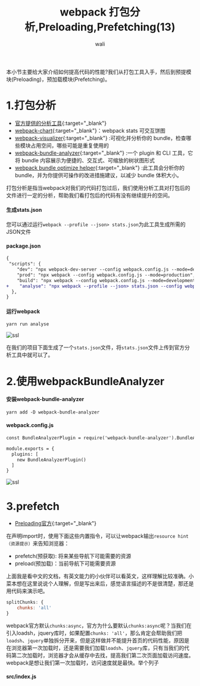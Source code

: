 ﻿---
layout: post
title: webpack 打包分析,Preloading,Prefetching(13)
tagline: webpack教程
category: webpack      #分类
author: wali    #作者
tag: webpack     #标签
ghurl:      #github url
ghurl_zip:  #github zip下载
comments: true
post_nav: []
group_tag: webpack4.x 教程
---

本小节主要给大家介绍如何提高代码的性能?我们从打包工具入手，然后到预提模块(Preloading)，预加载模块(Prefetching)。

# 1.打包分析

- [官方提供的分析工具](https://github.com/webpack/analyse "https://github.com/webpack/analyse"){:target="_blank"}
- [webpack-chart](https://alexkuz.github.io/webpack-chart/ "https://alexkuz.github.io/webpack-chart/"){:target="_blank"}：webpack stats 可交互饼图
- [webpack-visualizer](https://chrisbateman.github.io/webpack-visualizer/ "https://chrisbateman.github.io/webpack-visualizer/"){:target="_blank"} :可视化并分析你的 bundle，检查哪些模块占用空间，哪些可能是重复使用的
- [webpack-bundle-analyzer](https://github.com/webpack-contrib/webpack-bundle-analyzer "https://github.com/webpack-contrib/webpack-bundle-analyzer"){:target="_blank"} :一个 plugin 和 CLI 工具，它将 bundle 内容展示为便捷的、交互式、可缩放的树状图形式
- [webpack bundle optimize helper](https://webpack.jakoblind.no/optimize/ "https://webpack.jakoblind.no/optimize/"){:target="_blank"} :此工具会分析你的 bundle，并为你提供可操作的改进措施建议，以减少 bundle 体积大小。

打包分析是指当webpack对我们的代码打包过后，我们使用分析工具对打包后的文件进行一定的分析，帮助我们看打包后的代码有没有继续提升的空间。

#### 生成stats.json

您可以通过运行`webpack --profile --json> stats.json`为此工具生成所需的JSON文件

#### package.json

```diff
{
 "scripts": {
    "dev": "npx webpack-dev-server --config webpack.config.js --mode=development --colors",
    "prod": "npx webpack --config webpack.config.js --mode=production",
    "build": "npx webpack --config webpack.config.js --mode=development --colors"
+    "analyse": "npx webpack --profile --json> stats.json --config webpack.config.js --mode=development --colors"
  },
}
```

#### 运行webpack

```
yarn run analyse
```

![ssl](http://walidream.com:9999/blogImage/webpack/webpack_25.png)

在我们的项目下面生成了一个`stats.json`文件，将`stats.json`文件上传到官方分析工具中就可以了。

# 2.使用webpackBundleAnalyzer

#### 安装webpack-bundle-analyzer

```
yarn add -D webpack-bundle-analyzer
```

#### webpack.config.js

```diff
const BundleAnalyzerPlugin = require('webpack-bundle-analyzer').BundleAnalyzerPlugin;

module.exports = {
  plugins: [
    new BundleAnalyzerPlugin()
  ]
}
```

![ssl](http://walidream.com:9999/blogImage/webpack/webpack_26.png)

# 3.prefetch

- [Preloading官方](https://webpack.docschina.org/guides/code-splitting/#%E9%A2%84%E5%8F%96-%E9%A2%84%E5%8A%A0%E8%BD%BD%E6%A8%A1%E5%9D%97-prefetch-preload-module- "https://webpack.docschina.org/guides/code-splitting/#%E9%A2%84%E5%8F%96-%E9%A2%84%E5%8A%A0%E8%BD%BD%E6%A8%A1%E5%9D%97-prefetch-preload-module-"){:target="_blank"}

在声明import时，使用下面这些内置指令，可以让webpack输出`resource hint（资源提示）`来告知浏览器：

- prefetch(预获取): 将来某些导航下可能需要的资源
- preload(预加载)：当前导航下可能需要资源

上面我是看中文的文档，有英文能力的小伙伴可以看英文，这样理解比较准确。小菜本想在这里说说个人理解，但是写出来后，感觉语言描述的不是很清楚，那还是用代码来演示吧。

```javascript
splitChunks: {
    chunks: 'all'
}
```
webpack官方默认`chunks:async`，官方为什么要默认`chunks:async`呢？当我们在引入loadsh，jquery库时，如果配置`chunks: 'all'`，那么肯定会帮助我们把`loadsh`、`jquery`单独拆分开来，但是这样做并不能提升首页的代码性能，原因是在浏览器第一次加载时，还是需要我们加载`loadsh`、`jquery`库，只有当我们的代码第二次加载时，浏览器才会从缓存中去找，提高我们第二次页面加载访问速度。webpack是想让我们第一次加载时，访问速度就是最快。举个列子

#### src/index.js
























